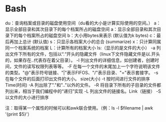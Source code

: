 # Bash
du：查询档案或目录的磁盘使用空间（du看的大小是计算实际使用的空间。）
    a：显示全部目录和其次目录下的每个档案所占的磁盘空间
    a：显示全部目录和其次目录下的每个档案所占的磁盘空间
    b：大小用bytes来表示 (默认值为k bytes)
    c：最后再加上总计 (默认值)
    s：只显示各档案大小的总合 (summarize)
    x：只计算同属同一个档案系统的档案
    L：计算所有的档案大小
ls:（显示的是文件的大小）
    -a 列出文件下所有的文件，包括以“.“开头的隐藏文件（linux下文件隐藏文件是以.开头的，如果存在..代表存在着父目录）。
    -l 列出文件的详细信息，如创建者，创建时间，文件的读写权限列表等等。
    -F 在每一个文件的末尾加上一个字符说明该文件的类型。"@"表示符号链接、"|"表示FIFOS、"/"表示目录、"="表示套接字。
    -s 在每个文件的后面打印出文件的大小。  size(大小)
    -t 按时间进行文件的排序  Time(时间)
    -A 列出除了"."和".."以外的文件。
    -R 将目录下所有的子目录的文件都列出来，相当于我们编程中的“递归”实现
    -L 列出文件的链接名。Link（链接）
    -S 以文件的大小进行排序
  
  注：取得某一个属性的时候可以和awk联合使用。（例：ls -l $filename | awk '{print $5}'）
